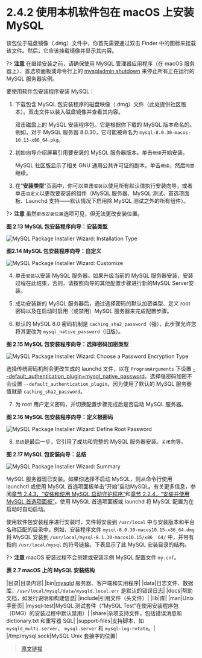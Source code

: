 # 2.4.2 使用本机软件包在 macOS 上安装 MySQL

该包位于磁盘镜像（.dmg）文件中，你首先需要通过双击 Finder 中的图标来挂载该文件。然后，它应该挂载镜像并显示其内容。

?> **注意** 在继续安装之前，请确保使用 MySQL 管理器应用程序（在 macOS 服务器上）、首选项面板或命令行上的 [mysqladmin shutdown](/4/4.5/4.5.2/mysqladmin) 来停止所有正在运行的 MySQL 服务器实例。

要使用软件包安装程序安装 MySQL：

1. 下载包含 MySQL 包安装程序的磁盘映像（.dmg）文件（此处提供社区版本）。双击文件以装入磁盘镜像并查看其内容。

    双击磁盘上的 MySQL 安装程序包。它是根据你下载的 MySQL 版本命名的。例如，对于 MySQL 服务器 8.0.30，它可能被命名为 `mysql-8.0.30-macos-10.13-x86_64.pkg`。

2. 初始向导介绍屏幕引用要安装的 MySQL 服务器版本。单击`继续`开始安装。

    MySQL 社区版显示了相关 GNU 通用公共许可证的副本。单击`继续`，然后`同意`继续。

3. 在“**安装类型**”页面中，你可以单击`安装`以使用所有默认值执行安装向导，或者单击`自定义`以更改要安装的组件（MySQL 服务器、MySQL 测试、首选项面板、Launchd 支持——默认情况下启用除 MySQL 测试之外的所有组件）。

?> **注意** 虽然`更改安装位置`选项可见，但无法更改安装位置。

**图 2.13 MySQL 包安装程序向导：安装类型**

![MySQL Package Installer Wizard: Installation Type](../../../_media/mac-installer-installation-type-standard.png)

**图2.14 MySQL 包安装程序向导：自定义**

![MySQL Package Installer Wizard: Customize](../../../_media/mac-installer-installation-type-customize.png)

4. 单击`安装`以安装 MySQL 服务器。如果升级当前的 MySQL 服务器安装，安装过程在此结束，否则，请按照向导的其他配置步骤进行新的MySQL Server安装。

5. 成功安装新的 MySQL 服务器后，通过选择密码的默认加密类型、定义 root 密码以及在启动时启用（或禁用）MySQL 服务器来完成配置步骤。

6. 默认的 MySQL 8.0 密码机制是 `caching_sha2_password`（强），此步骤允许您将其更改为 `mysql_native_password`（旧版）。

**图 2.15 MySQL 包安装程序向导：选择密码加密类型**

![MySQL Package Installer Wizard: Choose a Password Encryption Type](../../../_media/mac-installer-configuration-password-type.png)

选择传统密码机制会更改生成的 launchd 文件，以在 `ProgramArguments` 下设置 [--default_authentication_plugin=mysql_native_password](/5/5.1/5.1.8/server-system-variables)。选择强密码加密不会设置 `--default_authentication_plugin`，因为使用了默认的 MySQL 服务器值就是 `caching_sha2_password`。

7. 为 root 用户定义密码，并切换配置步骤完成后是否启动 MySQL 服务器。

**图 2.16 MySQL 包安装程序向导：定义根密码**

![MySQL Package Installer Wizard: Define Root Password](../../../_media/mac-installer-configuration-password-define.png)

8. `总结`是最后一步，它引用了成功和完整的 MySQL 服务器安装。`关闭`向导。

**图 2.17 MySQL 包安装向导：总结**

![MySQL Package Installer Wizard: Summary](../../../_media/mac-installer-summary.png)

MySQL 服务器现已安装。如果你选择不启动 MySQL，则从命令行使用 launchctl 或使用 MySQL 首选项面板单击“开始”启动MySQL。有关更多信息，参阅[章节 2.4.3，“安装和使用 MySQL 启动守护程序”](/2/2.4/2.4.3/macos-installation-launchd)和[章节 2.2.4，“安装并使用 MySQL 首选项面板”](/2/2.4/2.4.4/macos-installation-prefpane)。使用 MySQL 首选项面板或 launchd 将 MySQL 配置为在启动时自动启动。

使用软件包安装程序进行安装时，文件将安装到 `/usr/local` 中与安装版本和平台名称匹配的目录中。例如，安装程序文件 `mysql-8.0.30-macos10.15-x86_64.dmg` 将 MySQL 安装到 `/usr/local/mysql-8.1.30-macos10.15/x86_ 64/` 中，并带有指向 `/usr/local/mysql` 的符号链接。下表显示了此 MySQL 安装目录的结构。

?> **注意** macOS 安装过程不会创建或安装示例 MySQL 配置文件 `my.cnf`。

 **表 2.7 macOS 上的 MySQL 安装结构**

 
|目录|目录内容|
|bin|[mysqld](/4/4.3/4.3.1/mysqld) 服务器、客户端和实用程序|
|data|日志文件、数据库，`/usr/local/mysql/data/mysqld.local.err` 是默认的错误日志|
|docs|帮助文档，如发行说明和构建信息|
|include|引用文件（头文件）|
|lib|库|
|man|Unix 手册页|
|mysql-test|MySQL 测试套件（“MySQL Test”在使用安装程序包（DMG）的安装过程中默认禁用）|
|share|杂项支持文件，包括错误消息和 dictionary.txt 和重写器 SQL|
|support-files|支持脚本，如 `mysqld_multi.server`、 `mysql.server` 和 `mysql-log-rotate`。|
|/tmp/mysql.sock|MySQL Unix 套接字的位置|

> [原文链接](https://dev.mysql.com/doc/refman/8.0/en/macos-installation-pkg.html)
